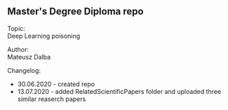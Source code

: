 <h2> <b> Master's Degree Diploma repo </b> </h2>

Topic: <br>
Deep Learning poisoning

Author: <br>
Mateusz Dalba


Changelog:
- 30.06.2020 - created repo
- 13.07.2020 - added RelatedScientificPapers folder and uploaded three similar reaserch papers 
